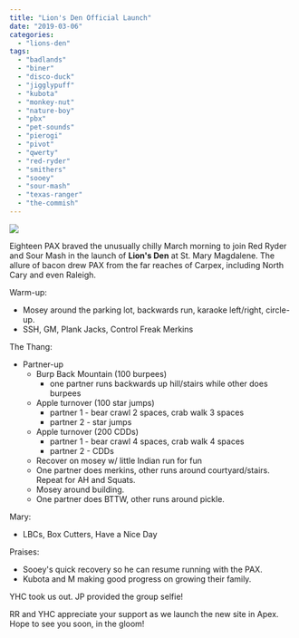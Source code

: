 ```yaml
---
title: "Lion's Den Official Launch"
date: "2019-03-06"
categories: 
  - "lions-den"
tags: 
  - "badlands"
  - "biner"
  - "disco-duck"
  - "jigglypuff"
  - "kubota"
  - "monkey-nut"
  - "nature-boy"
  - "pbx"
  - "pet-sounds"
  - "pierogi"
  - "pivot"
  - "qwerty"
  - "red-ryder"
  - "smithers"
  - "sooey"
  - "sour-mash"
  - "texas-ranger"
  - "the-commish"
---
```


![](https://i0.wp.com/f3carpex.com/wp-content/uploads/2019/03/Image-from-iOS.jpg?fit=800%2C600&ssl=1)

Eighteen PAX braved the unusually chilly March morning to join Red Ryder and Sour Mash in the launch of **Lion's Den** at St. Mary Magdalene. The allure of bacon drew PAX from the far reaches of Carpex, including North Cary and even Raleigh.

Warm-up:

- Mosey around the parking lot, backwards run, karaoke left/right, circle-up.
- SSH, GM, Plank Jacks, Control Freak Merkins

The Thang:

- Partner-up
    - Burp Back Mountain (100 burpees)
        - one partner runs backwards up hill/stairs while other does burpees
    - Apple turnover (100 star jumps)
        - partner 1 - bear crawl 2 spaces, crab walk 3 spaces
        - partner 2 - star jumps
    - Apple turnover (200 CDDs)
        - partner 1 - bear crawl 4 spaces, crab walk 4 spaces
        - partner 2 - CDDs
    - Recover on mosey w/ little Indian run for fun
    - One partner does merkins, other runs around courtyard/stairs. Repeat for AH and Squats.
    - Mosey around building.
    - One partner does BTTW, other runs around pickle.

Mary:

- LBCs, Box Cutters, Have a Nice Day

Praises:

- Sooey's quick recovery so he can resume running with the PAX.
- Kubota and M making good progress on growing their family.

YHC took us out. JP provided the group selfie!

RR and YHC appreciate your support as we launch the new site in Apex. Hope to see you soon, in the gloom!
